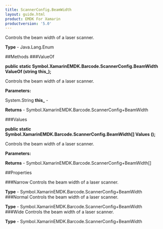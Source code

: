```yaml
---
title: ScannerConfig.BeamWidth
layout: guide.html
product: EMDK For Xamarin 
productversion: '5.0' 
---
```

Controls the beam width of a laser scanner.

**Type** - Java.Lang.Enum

##Methods
###ValueOf

**public static Symbol.XamarinEMDK.Barcode.ScannerConfig.BeamWidth ValueOf (string this_);**

Controls the beam width of a laser scanner.

**Parameters:**

System.String **this_**  - 

**Returns** - Symbol.XamarinEMDK.Barcode.ScannerConfig+BeamWidth

###Values

**public static Symbol.XamarinEMDK.Barcode.ScannerConfig.BeamWidth[] Values ();**

Controls the beam width of a laser scanner.

**Parameters:**

**Returns** - Symbol.XamarinEMDK.Barcode.ScannerConfig+BeamWidth[]

##Properties

###Narrow
Controls the beam width of a laser scanner.

**Type** - Symbol.XamarinEMDK.Barcode.ScannerConfig+BeamWidth
###Normal
Controls the beam width of a laser scanner.

**Type** - Symbol.XamarinEMDK.Barcode.ScannerConfig+BeamWidth
###Wide
Controls the beam width of a laser scanner.

**Type** - Symbol.XamarinEMDK.Barcode.ScannerConfig+BeamWidth
